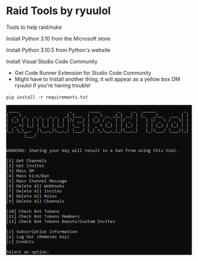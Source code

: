 # Raid Tools by ryuulol

Tools to help raid/nuke

 
 
Install Python 3.10 from the Microsoft store

Install Python 3.10.5 from Python's website

Install Visual Studio Code Community
* Get Code Runner Extension for Studio Code Community
* Might have to Install another thing, it will appear as a yellow box
DM ryuulol if you're having trouble!

`pip install -r requirements.txt`

![Screenshot](Capture.PNG)
